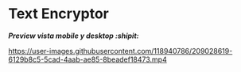 # Text Encryptor
**_Preview vista mobile y desktop :shipit:_**  

https://user-images.githubusercontent.com/118940786/209028619-6129b8c5-5cad-4aab-ae85-8beadef18473.mp4

